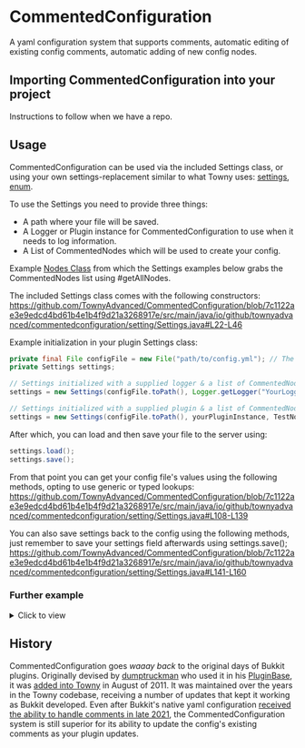 # CommentedConfiguration

A yaml configuration system that supports comments, automatic editing of existing config comments, automatic adding of new config nodes.

## Importing CommentedConfiguration into your project

Instructions to follow when we have a repo.

## Usage

CommentedConfiguration can be used via the included Settings class, or using your own settings-replacement similar to what Towny uses: [settings](https://github.com/TownyAdvanced/Towny/blob/master/src/com/palmergames/bukkit/towny/TownySettings.java), [enum](https://github.com/TownyAdvanced/Towny/blob/master/src/com/palmergames/bukkit/config/ConfigNodes.java).

To use the Settings you need to provide three things:
- A path where your file will be saved.
- A Logger or Plugin instance for CommentedConfiguration to use when it needs to log information. 
- A List of CommentedNodes which will be used to create your config.

Example [Nodes Class](https://github.com/TownyAdvanced/CommentedConfiguration/blob/main/src/test/java/io/github/townyadvanced/commentedconfiguration/TestNodes.java) from which the Settings examples below grabs the CommentedNodes list using #getAllNodes.

The included Settings class comes with the following constructors:
https://github.com/TownyAdvanced/CommentedConfiguration/blob/7c1122ae3e9edcd4bd61b4e1b4f9d21a3268917e/src/main/java/io/github/townyadvanced/commentedconfiguration/setting/Settings.java#L22-L46

Example initialization in your plugin Settings class:
```java
private final File configFile = new File("path/to/config.yml"); // The destination you want your config.yml saved to.
private Settings settings;

// Settings initialized with a supplied logger & a list of CommentedNodes.
settings = new Settings(configFile.toPath(), Logger.getLogger("YourLoggerNameHere"), TestNodes.getAllNodes());

// Settings initialized with a supplied plugin & a list of CommentedNodes.
settings = new Settings(configFile.toPath(), yourPluginInstance, TestNodes.getAllNodes());
```

After which, you can load and then save your file to the server using:
```java
settings.load();
settings.save();
```

From that point you can get your config file's values using the following methods, opting to use generic or typed lookups:
https://github.com/TownyAdvanced/CommentedConfiguration/blob/7c1122ae3e9edcd4bd61b4e1b4f9d21a3268917e/src/main/java/io/github/townyadvanced/commentedconfiguration/setting/Settings.java#L108-L139

You can also save settings back to the config using the following methods, just remember to save your settings field afterwards using settings.save();
https://github.com/TownyAdvanced/CommentedConfiguration/blob/7c1122ae3e9edcd4bd61b4e1b4f9d21a3268917e/src/main/java/io/github/townyadvanced/commentedconfiguration/setting/Settings.java#L141-L160

### Further example

<details><summary>Click to view</summary>

Main
```java
package org.example;

import java.nio.file.Path;
import java.util.Arrays;
import java.util.logging.Logger;

import io.github.townyadvanced.commentedconfiguration.setting.Settings;

public class Main {
    public static void main(String[] args) {
        final Path file = Path.of("/home/ben10/Desktop/config.yml");
        final Settings settings = new Settings(file, Logger.getLogger("TEST"), TestNodes.getAllNodes());
        if (!settings.load()) {
            System.out.println("Failed to load config");
            return;
        }
        System.out.println("Loaded config");
        System.out.println(settings.get(TestNodes.BOOLEAN_NODE));
        System.out.println(settings.get(TestNodes.STRING_NODE));
        System.out.println(settings.get(TestNodes.LOCATION_NODE));
        settings.save();
        System.out.println("Saved config");

        final Path enumFile = Path.of("/home/ben10/Desktop/enumconfig.yml");
        final Settings enumSettings = new Settings(enumFile, Logger.getLogger("ENUMTEST"), Arrays.asList(TestEnumNodes.values()));
        if (!enumSettings.load()) {
            System.out.println("Failed to load enumconfig");
            return;
        }
        System.out.println("Loaded enumconfig");
        System.out.println(enumSettings.get(TestEnumNodes.TEST_BOOLEAN));
        System.out.println(enumSettings.get(TestEnumNodes.TEST_STRING));
        System.out.println(enumSettings.get(TestEnumNodes.TEST_LOCATION));
        enumSettings.save();
        System.out.println("Saved enumconfig");
    }
}
```

TestEnumNodes
```java
package org.example;

import io.github.townyadvanced.commentedconfiguration.setting.ValueNode;
import org.bukkit.Location;
import org.jetbrains.annotations.NotNull;
import org.jetbrains.annotations.Nullable;

public enum TestEnumNodes implements ValueNode {
    TEST_BOOLEAN(
            "test.boolean",
            true,
            new String[] {"# This is a test boolean.", "# It is true by default."}
    ),
    TEST_STRING(
            "test.string",
            "Hello, world!",
            new String[] {"# This is a test string.", "# It is \"Hello, world!\" by default."}
    ),
    TEST_LOCATION(
            "test.location",
            new Location(null, 0, 0, 0),
            new String[] {"# This is a test location.", "# It is (0, 0, 0) by default."}
    ),
    ;

    private final String path;
    private final Object defaultValue;
    private final String[] comments;

    TestEnumNodes(String path, Object defaultValue, String[] comments) {
        this.path = path;
        this.defaultValue = defaultValue;
        this.comments = comments;
    }

    @Override
    public @NotNull String getPath() {
        return path;
    }

    @Override
    public @Nullable Object getDefaultValue() {
        return defaultValue;
    }

    @Override
    public @NotNull String[] getComments() {
        return comments;
    }
}
```

TestNodes
```java
package org.example;

import java.util.ArrayList;
import java.util.List;

import io.github.townyadvanced.commentedconfiguration.setting.CommentedNode;
import io.github.townyadvanced.commentedconfiguration.setting.SimpleNode;
import io.github.townyadvanced.commentedconfiguration.setting.TypedValueNode;
import org.bukkit.Location;

public class TestNodes {
    private static final List<CommentedNode> nodes = new ArrayList<>();

    private static <T> TypedValueNode<T> node(TypedValueNode<T> node) {
        nodes.add(node);
        return node;
    }

    public static final TypedValueNode<Boolean> BOOLEAN_NODE = node(SimpleNode.builder("test.boolean", Boolean.class)
            .defaultValue(true)
            .comment("This is a boolean")
            .build());

    public static final TypedValueNode<String> STRING_NODE = node(SimpleNode.builder("test.string", String.class)
            .defaultValue("default")
            .comment("This is a string")
            .build());

    public static final TypedValueNode<Location> LOCATION_NODE = node(SimpleNode.builder("test.location", Location.class)
            .defaultValue(new Location(null, 0, 0, 0))
            .comment("This is a location")
            .build());

    public static List<CommentedNode> getAllNodes() {
        return nodes;
    }
}
```


</details>

## History

CommentedConfiguration goes *waaay back* to the original days of Bukkit plugins. Originally devised by [dumptruckman](https://github.com/dumptruckman) who used it in his [PluginBase](https://github.com/dumptruckman/PluginBase), it was [added into Towny](https://github.com/TownyAdvanced/Towny/commit/9de37765a69c92d9fe8ffe94cb62c5c7f250c6c5) in August of 2011. It was maintained over the years in the Towny codebase, receiving a number of updates that kept it working as Bukkit developed. Even after Bukkit's native yaml configuration [received the ability to handle comments in late 2021](https://hub.spigotmc.org/stash/projects/SPIGOT/repos/bukkit/commits/3e2dd2bc120754ea4db193e878050d0eb31a6894#src/main/java/org/bukkit/configuration/file/YamlConfiguration.java), the CommentedConfiguration system is still superior for its ability to update the config's existing comments as your plugin updates.
